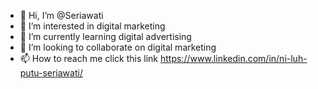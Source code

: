 - 👋 Hi, I’m @Seriawati
- 👀 I’m interested in digital marketing
- 🌱 I’m currently learning digital advertising
- 💞️ I’m looking to collaborate on digital marketing 
- 📫 How to reach me click this link https://www.linkedin.com/in/ni-luh-putu-seriawati/

<!---
Seriawati/Seriawati is a ✨ special ✨ repository because its `README.md` (this file) appears on your GitHub profile.
You can click the Preview link to take a look at your changes.
--->
